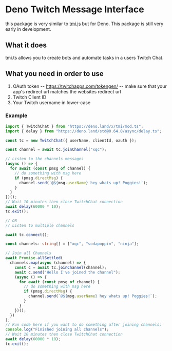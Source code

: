 # Deno Twitch Message Interface

this package is very similar to [tmi.js](https://github.com/tmijs/tmi.js) but for Deno. This package is still very early in development.

## What it does

tmi.ts allows you to create bots and automate tasks in a users Twitch Chat.

## What you need in order to use

1. OAuth token -- https://twitchapps.com/tokengen/ -- make sure that your app's redirect url matches the websites redirect url
2. Twitch Client ID
3. Your Twitch username in lower-case

### Example

```typescript
import { TwitchChat } from "https://deno.land/x/tmi/mod.ts";
import { delay } from "https://deno.land/std@0.64.0/async/delay.ts";

const tc = new TwitchChat({ userName, clientId, oauth });

const channel = await tc.joinChannel("xqc");

// Listen to the channels messages
(async () => {
  for await (const pmsg of channel) {
    // do something with msg here
    if (pmsg.directMsg) {
      channel.send(`@${msg.userName} hey whats up! Poggies!`);
    }
  }
})();
// Wait 10 minutes then close TwitchChat connection
await delay(60000 * 10);
tc.exit();

// OR
// Listen to multiple channels

await tc.connect();

const channels: string[] = ["xqc", "sodapoppin", "ninja"];

// Join all Channels
await Promise.allSettled(
  channels.map(async (channel) => {
    const c = await tc.joinChannel(channel);
    await c.send("Hello I've joined the channel");
    (async () => {
      for await (const pmsg of channel) {
        // do something with msg here
        if (pmsg.directMsg) {
          channel.send(`@${msg.userName} hey whats up! Poggies!`);
        }
      }
    })();
  })
);
// Run code here if you want to do something after joining channels;
console.log("Finished joining all channels");
// Wait 10 minutes then close TwitchChat connection
await delay(60000 * 10);
tc.exit();
```
